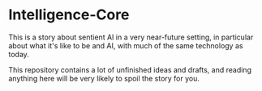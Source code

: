 # Intelligence-Core
This is a story about sentient AI in a very near-future setting, in particular about what it's like to be and AI, with much of the same technology as today.

This repository contains a lot of unfinished ideas and drafts, and reading anything here will be very likely to spoil the story for you.
